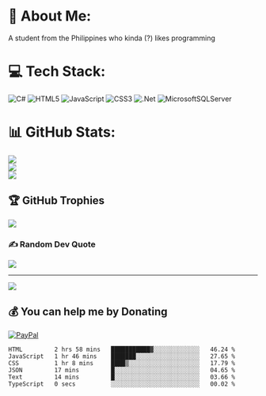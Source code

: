 # 💫 About Me:
A student from the Philippines who kinda (?) likes programming


# 💻 Tech Stack:
![C#](https://img.shields.io/badge/c%23-%23239120.svg?style=flat&logo=c-sharp&logoColor=white) ![HTML5](https://img.shields.io/badge/html5-%23E34F26.svg?style=flat&logo=html5&logoColor=white) ![JavaScript](https://img.shields.io/badge/javascript-%23323330.svg?style=flat&logo=javascript&logoColor=%23F7DF1E) ![CSS3](https://img.shields.io/badge/css3-%231572B6.svg?style=flat&logo=css3&logoColor=white) ![.Net](https://img.shields.io/badge/.NET-5C2D91?style=flat&logo=.net&logoColor=white) ![MicrosoftSQLServer](https://img.shields.io/badge/Microsoft%20SQL%20Sever-CC2927?style=flat&logo=microsoft%20sql%20server&logoColor=white)
# 📊 GitHub Stats:
![](https://github-readme-stats.vercel.app/api?username=rays-1&theme=tokyonight&hide_border=false&include_all_commits=true&count_private=true)<br/>
![](https://github-readme-streak-stats.herokuapp.com/?user=rays-1&theme=tokyonight&hide_border=false)<br/>
![](https://github-readme-stats.vercel.app/api/top-langs/?username=rays-1&theme=tokyonight&hide_border=false&include_all_commits=true&count_private=true&layout=compact)

## 🏆 GitHub Trophies
![](https://github-profile-trophy.vercel.app/?username=rays-1&theme=darkhub&no-frame=true&no-bg=true&margin-w=4)

### ✍️ Random Dev Quote
![](https://quotes-github-readme.vercel.app/api?type=horizontal&theme=dark)

---
[![](https://visitcount.itsvg.in/api?id=rays-1&icon=0&color=12)](https://visitcount.itsvg.in)

  ## 💰 You can help me by Donating
  [![PayPal](https://img.shields.io/badge/PayPal-00457C?style=for-the-badge&logo=paypal&logoColor=white)](https://paypal.me/lizziee12) 

  <!-- Proudly created with GPRM ( https://gprm.itsvg.in ) -->
  
<!--START_SECTION:waka-->

```text
HTML         2 hrs 58 mins   ███████████▓░░░░░░░░░░░░░   46.24 %
JavaScript   1 hr 46 mins    ███████░░░░░░░░░░░░░░░░░░   27.65 %
CSS          1 hr 8 mins     ████▒░░░░░░░░░░░░░░░░░░░░   17.79 %
JSON         17 mins         █░░░░░░░░░░░░░░░░░░░░░░░░   04.65 %
Text         14 mins         █░░░░░░░░░░░░░░░░░░░░░░░░   03.66 %
TypeScript   0 secs          ░░░░░░░░░░░░░░░░░░░░░░░░░   00.02 %
```

<!--END_SECTION:waka-->
